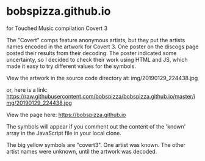 # bobspizza.github.io
for Touched Music compilation Covert 3

The "Covert" comps feature anonymous artists, but they put the artists names encoded in the artwork for Covert 3. One poster on the discogs page posted their results from their decoding. The poster indicated some uncertainty, so I decided to check their work using HTML and JS, which made it easy to try different values for the symbols. 

View the artwork in the source code directory at: img/20190129_224438.jpg

or, here is a link: https://raw.githubusercontent.com/bobspizza/bobspizza.github.io/master/img/20190129_224438.jpg

View the page here: https://bobspizza.github.io

The symbols will appear if you comment out the content of the 'known' array in the JavaScript file in your local clone. 

The big yellow symbols are "covert3". One artist was known. The other artist names were unknown, until the artwork was decoded.
